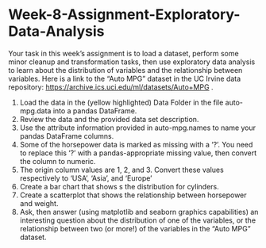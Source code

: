# Week-8-Assignment-Exploratory-Data-Analysis
Your task in this week’s assignment is to load a
dataset, perform some minor cleanup and
transformation tasks, then use exploratory data
analysis to learn about the distribution of variables
and the relationship between variables.
Here is a link to the “Auto MPG” dataset in the
UC Irvine data repository:
https://archive.ics.uci.edu/ml/datasets/Auto+MPG
.

1. Load the data in the (yellow highlighted) Data
Folder in the file auto-mpg.data into a
pandas DataFrame.
2. Review the data and the provided data set
description.
3. Use the attribute information provided in
auto-mpg.names to name your pandas
DataFrame columns.
4. Some of the horsepower data is marked as
missing with a ‘?’. You need to replace this ‘?’
with a pandas-appropriate missing value, then
convert the column to numeric.
5. The origin column values are 1, 2, and 3.
Convert these values respectively to ‘USA’,
‘Asia’, and ‘Europe’
6. Create a bar chart that shows s the distribution
for cylinders.
7. Create a scatterplot that shows the
relationship between horsepower and weight.
8. Ask, then answer (using matplotlib and
seaborn graphics capabilities) an interesting
question about the distribution of one of the
variables, or the relationship between two (or
more!) of the variables in the “Auto MPG”
dataset.
